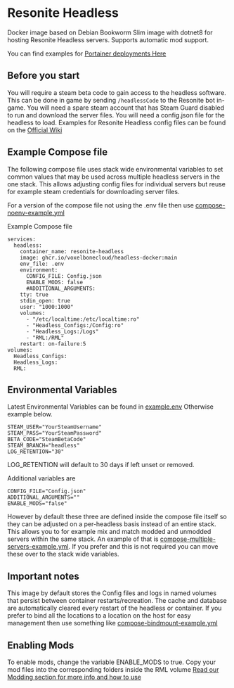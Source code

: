 

# Resonite Headless 

Docker image based on Debian Bookworm Slim image with dotnet8 for hosting Resonite Headless servers. Supports automatic mod support.

You can find examples for [Portainer deployments Here](portainer/)

## Before you start
You will require a steam beta code to gain access to the headless software. 
This can be done in game by sending `/headlessCode` to the Resonite bot in-game.
You will need a spare steam account that has Steam Guard disabled to run and download the server files.
You will need a config.json file for the headless to load. Examples for Resonite Headless config files can be found on the [Official Wiki](https://wiki.resonite.com/Headless_Server_Software/Configuration_File#Example_Files)

## Example Compose file
The following compose file uses stack wide environmental variables to set common values that may be used across multiple headless servers in the one stack. This allows adjusting config files for individual servers but reuse for example steam credentials for downloading server files.

For a version of the compose file not using the .env file then use [compose-noenv-example.yml](examples/compose-noenv-example.yml)

Example Compose file

```
services:
  headless:
    container_name: resonite-headless
    image: ghcr.io/voxelbonecloud/headless-docker:main 
    env_file: .env
    environment:
      CONFIG_FILE: Config.json
      ENABLE_MODS: false
      #ADDITIONAL_ARGUMENTS:
    tty: true
    stdin_open: true
    user: "1000:1000"
    volumes:
      - "/etc/localtime:/etc/localtime:ro"
      - "Headless_Configs:/Config:ro"
      - "Headless_Logs:/Logs"
      - "RML:/RML"
    restart: on-failure:5
volumes:
  Headless_Configs:
  Headless_Logs:
  RML:
```

## Environmental Variables
Latest Environmental Variables can be found in [example.env](example.env)
Otherwise example below. 

    STEAM_USER="YourSteamUsername"
    STEAM_PASS="YourSteamPassword"
    BETA_CODE="SteamBetaCode"
    STEAM_BRANCH="headless"
    LOG_RETENTION="30"
LOG_RETENTION will default to 30 days if left unset or removed.

Additional variables are 

    CONFIG_FILE="Config.json"
    ADDITIONAL_ARGUMENTS=""
    ENABLE_MODS="false"
    
   However by default these three are defined inside the compose file itself so they can be adjusted on a per-headless basis instead of an entire stack. This allows you to for example mix and match modded and unmodded servers within the same stack. An example of that is [compose-multiple-servers-example.yml](examples/compose-multiple-servers-example.yml). If you prefer and this is not required you can move these over to the stack wide variables. 

## Important notes
This image by default stores the Config files and logs in named volumes that persist between container restarts/recreation. The cache and database are automatically cleared every restart of the headless or container. 
If you prefer to bind all the locations to a location on the host for easy management then use something like [compose-bindmount-example.yml](examples/compose-bindmount-example.yml)

## Enabling Mods

To enable mods, change the variable ENABLE_MODS to true. Copy your mod files into the corresponding folders inside the RML volume [Read our Modding section for more info and how to use](modding)

